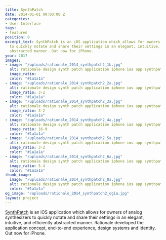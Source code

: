 ```yaml
---
title: SynthPatch
date: 2014-01-01 00:00:00 Z
categories:
- User Interface
tags:
- featured
position: 0
excerpt_text: SynthPatch is an iOS application which allows for owners of analog synthesizers
  to quickly notate and share their settings in an elegant, intuitive, and efficiently
  abstracted manner. Out now for iPhone.
year: 2017
images:
- image: "/uploads/rationale_2014_synthpatch2_1b.jpg"
  alt: rationale design synth patch application iphone ios app synthpatch
  image_ratio: 
  color: "#1a1a1a"
- image: "/uploads/rationale_2014_synthpatch2_2a.jpg"
  alt: rationale design synth patch application iphone ios app synthpatch
  image_ratio: 3-2
  color: "#1a1a1a"
- image: "/uploads/rationale_2014_synthpatch2_3a.jpg"
  alt: rationale design synth patch application iphone ios app synthpatch
  image_ratio: 3-2
  color: "#1a1a1a"
- image: "/uploads/rationale_2014_synthpatch2_4a.jpg"
  alt: rationale design synth patch application iphone ios app synthpatch
  image_ratio: 16-9
  color: "#1a1a1a"
- image: "/uploads/rationale_2014_synthpatch2_5a.jpg"
  alt: rationale design synth patch application iphone ios app synthpatch
  image_ratio: 3-2
  color: "#1a1a1a"
- image: "/uploads/rationale_2014_synthpatch2_6a.jpg"
  alt: rationale design synth patch application iphone ios app synthpatch
  image_ratio: 5-4
  color: "#1a1a1a"
thumb_image:
  image: "/uploads/rationale_2014_synthpatch2_0a.jpg"
  alt: rationale design synth patch application iphone ios app synthpatch
  color: "#1a1a1a"
og_image: "/uploads/rationale_2014_synthpatch2_og1a.jpg"
layout: project
---
```


[SynthPatch](https://synthpatchapp.com/) is an iOS application which allows for owners of analog synthesizers to quickly notate and share their settings in an elegant, intuitive, and efficiently abstracted manner. Rationale developed the application concept, end-to-end experience, design systems and identity. Out now for iPhone.
